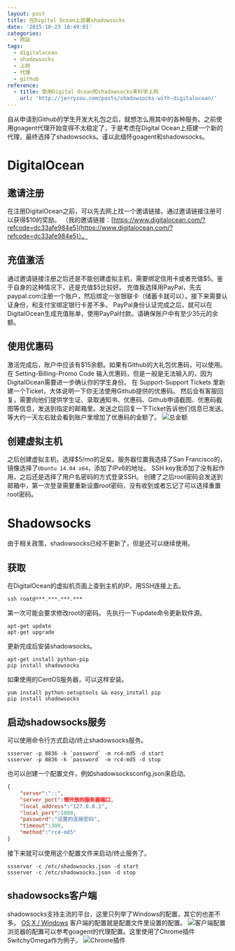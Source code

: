 ```yaml
---
layout: post
title: 在Digital Ocean上部署shadowsocks
date: '2015-10-23 18:49:01'
categories:
  - 网站
tags:
  - digitalocean
  - shadowsocks
  - 上网
  - 代理
  - github
reference:
  - title: 使用Digital Ocean和shadowsocks来科学上网
    url: 'http://jerryzou.com/posts/shadowsocks-with-digitalocean/'
---
```


自从申请到Github的学生开发大礼包之后，就想怎么用其中的各种服务。之前使用goagent代理开始变得不太稳定了，于是考虑在Digital Ocean上搭建一个新的代理，最终选择了shadowsocks。谨以此缅怀goagent和shadowsocks。

# DigitalOcean

## 邀请注册

在注册DigitalOcean之前，可以先去网上找一个邀请链接。通过邀请链接注册可以获得\$10的奖励。
（我的邀请链接：[https://www.digitalocean.com/?refcode=dc33afe984e5](https://www.digitalocean.com/?refcode=dc33afe984e5)）。

## 充值激活

通过邀请链接注册之后还是不能创建虚拟主机，需要绑定信用卡或者充值\$5。鉴于自身的这种情况下，还是充值$5比较好。
充值我选择用PayPal，先去paypal.com注册一个账户，然后绑定一张银联卡（储蓄卡就可以）。接下来需要认证身份，和支付宝绑定银行卡差不多。
PayPal身份认证完成之后，就可以在DigitalOcean生成充值账单，使用PayPal付款。请确保账户中有至少35元的余额。

## 使用优惠码

激活完成后，账户中应该有$15余额。如果有Github的大礼包优惠码，可以使用。
在 Setting-Billing-Promo Code 输入优惠码，但是一般是无法输入的，因为DigitalOcean需要进一步确认你的学生身份。
在 Support-Support Tickets 里新建一个Ticket，大体说明一下你无法使用Github提供的优惠码。
然后会有客服回复，需要向他们提供学生证、录取通知书、优惠码、Github申请截图、优惠码截图等信息，发送到指定的邮箱里。发送之后回复一下Ticket告诉他们信息已发送。
等大约一天左右就会看到账户里增加了优惠码的金额了。
![总金额](http://7xipku.com1.z0.glb.clouddn.com/build-shadowsocks-in-digitalocean-1.png)

## 创建虚拟主机

之后创建虚拟主机，选择$5/mo的足矣。服务器位置我选择了San Francisco的，镜像选择了`Ubuntu 14.04 x64`，添加了IPv6的地址。
SSH key我添加了没有起作用，之后还是选择了用户名密码的方式登录SSH。
创建了之后root密码会发送到邮箱中，第一次登录需要重新设置root密码，没有收到或者忘记了可以选择重置root密码。

# Shadowsocks

由于相关政策，shadowsocks已经不更新了，但是还可以继续使用。

## 获取

在DigitalOcean的虚拟机页面上查到主机的IP。用SSH连接上去。 

```
ssh root@***.***.***.***
```

第一次可能会要求修改root的密码。
先执行一下update命令更新软件源。

```
apt-get update
apt-get upgrade
```

更新完成后安装shadowsocks。

```
apt-get install python-pip
pip install shadowsocks
```

如果使用的CentOS服务器，可以这样安装。

```
yum install python-setuptools && easy_install pip
pip install shadowsocks
```

## 启动shadowsocks服务

可以使用命令行方式启动/终止shadowsocks服务。

```
ssserver -p 8836 -k `password` -m rc4-md5 -d start
ssserver -p 8836 -k `password` -m rc4-md5 -d stop
```

也可以创建一个配置文件，例如shadowsocksconfig.json来启动。

```json
{
    "server":"::",
    "server_port":想开放的服务器端口,
    "local_address":"127.0.0.1",
    "local_port":1080,
    "password":"设置的连接密码",
    "timeout":300,
    "method":"rc4-md5"
}
```

接下来就可以使用这个配置文件来启动/终止服务了。

```
ssserver -c /etc/shadowsocks.json -d start
ssserver -c /etc/shadowsocks.json -d stop
```

## shadowsocks客户端

shadowsocks支持主流的平台，这里只列举了Windows的配置，其它的也差不多。
[OS X / Windows](https://sourceforge.net/projects/shadowsocksgui/files/dist/)
客户端的配置就是配置文件里设置的配置。
![客户端配置](http://7xipku.com1.z0.glb.clouddn.com/build-shadowsocks-in-digitalocean-2.png)
浏览器的配置可以参考goagent的代理配置。这里使用了Chrome插件SwitchyOmega作为例子。
![Chrome插件](http://7xipku.com1.z0.glb.clouddn.com/build-shadowsocks-in-digitalocean-3.png)
